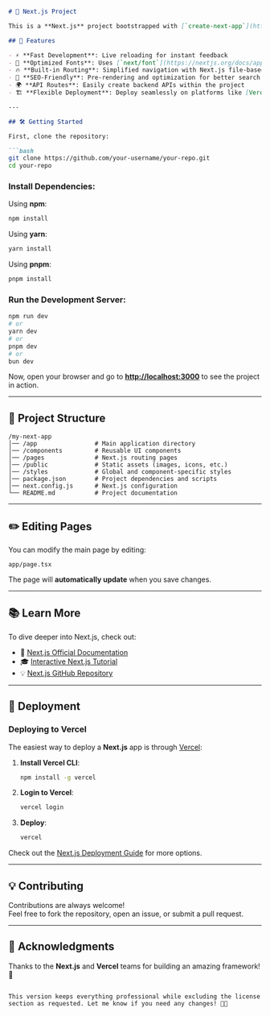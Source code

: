 

```md
# 🚀 Next.js Project

This is a **Next.js** project bootstrapped with [`create-next-app`](https://nextjs.org/docs/app/api-reference/cli/create-next-app).

## 📌 Features

- ⚡ **Fast Development**: Live reloading for instant feedback
- 🎨 **Optimized Fonts**: Uses [`next/font`](https://nextjs.org/docs/app/building-your-application/optimizing/fonts) for improved performance
- 🔥 **Built-in Routing**: Simplified navigation with Next.js file-based routing
- 🚀 **SEO-Friendly**: Pre-rendering and optimization for better search ranking
- 🌍 **API Routes**: Easily create backend APIs within the project
- 🏗 **Flexible Deployment**: Deploy seamlessly on platforms like [Vercel](https://vercel.com/)

---

## 🛠️ Getting Started

First, clone the repository:

```bash
git clone https://github.com/your-username/your-repo.git
cd your-repo
```

### Install Dependencies:

Using **npm**:
```bash
npm install
```
Using **yarn**:
```bash
yarn install
```
Using **pnpm**:
```bash
pnpm install
```

### Run the Development Server:

```bash
npm run dev
# or
yarn dev
# or
pnpm dev
# or
bun dev
```

Now, open your browser and go to **[http://localhost:3000](http://localhost:3000)** to see the project in action.

---

## 📂 Project Structure

```
/my-next-app
│── /app                # Main application directory
│── /components         # Reusable UI components
│── /pages              # Next.js routing pages
│── /public             # Static assets (images, icons, etc.)
│── /styles             # Global and component-specific styles
│── package.json        # Project dependencies and scripts
│── next.config.js      # Next.js configuration
└── README.md           # Project documentation
```

---

## ✏️ Editing Pages

You can modify the main page by editing:

```
app/page.tsx
```

The page will **automatically update** when you save changes.

---

## 📚 Learn More

To dive deeper into Next.js, check out:

- 📖 [Next.js Official Documentation](https://nextjs.org/docs)
- 🎓 [Interactive Next.js Tutorial](https://nextjs.org/learn)
- 💡 [Next.js GitHub Repository](https://github.com/vercel/next.js)

---

## 🚀 Deployment

### Deploying to Vercel

The easiest way to deploy a **Next.js** app is through [Vercel](https://vercel.com/):

1. **Install Vercel CLI**:
   ```bash
   npm install -g vercel
   ```
2. **Login to Vercel**:
   ```bash
   vercel login
   ```
3. **Deploy**:
   ```bash
   vercel
   ```

Check out the [Next.js Deployment Guide](https://nextjs.org/docs/app/building-your-application/deploying) for more options.

---

## 💡 Contributing

Contributions are always welcome!  
Feel free to fork the repository, open an issue, or submit a pull request.  

---

## 🌟 Acknowledgments

Thanks to the **Next.js** and **Vercel** teams for building an amazing framework! 🚀
```

This version keeps everything professional while excluding the license section as requested. Let me know if you need any changes! 🚀😊
